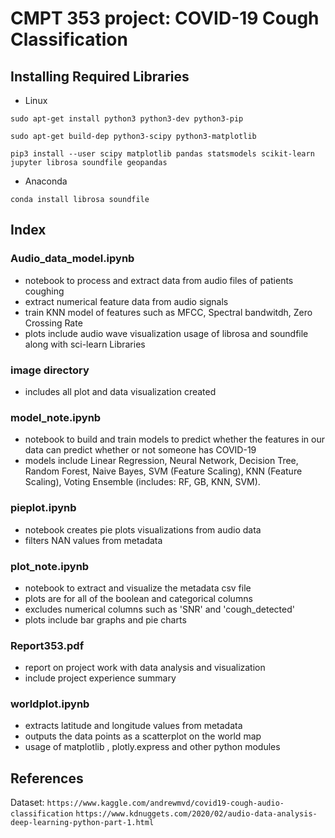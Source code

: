 # CMPT 353 project: COVID-19 Cough Classification

## Installing Required Libraries 

- Linux

`sudo apt-get install python3 python3-dev python3-pip`<p>
`sudo apt-get build-dep python3-scipy python3-matplotlib`<p>
`pip3 install --user scipy matplotlib pandas statsmodels scikit-learn jupyter librosa soundfile geopandas`

- Anaconda

`conda install librosa soundfile`

## Index

### Audio_data_model.ipynb
- notebook to process and extract data from audio files of patients coughing
- extract numerical feature data from audio signals
- train KNN model of features such as MFCC, Spectral bandwitdh, Zero Crossing Rate
- plots include audio wave visualization
usage of librosa and soundfile along with sci-learn Libraries

### image directory
- includes all plot and data visualization created

### model_note.ipynb
- notebook to build and train models to predict whether the features in our data can predict whether or not someone has COVID-19
- models include Linear Regression, Neural Network, Decision Tree, Random Forest, Naive Bayes, SVM (Feature Scaling), KNN (Feature Scaling), Voting Ensemble (includes: RF, GB, KNN, SVM).

### pieplot.ipynb
- notebook creates pie plots visualizations from audio data
- filters NAN values from metadata

### plot_note.ipynb
- notebook to extract and visualize the metadata csv file
- plots are for all of the boolean and categorical columns
- excludes numerical columns such as 'SNR' and 'cough_detected'
- plots include bar graphs and pie charts

### Report353.pdf
- report on project work with data analysis and visualization
- include project experience summary

### worldplot.ipynb
- extracts latitude and longitude values from metadata
- outputs the data points as a scatterplot on the world map
- usage of matplotlib , plotly.express and other python modules

## References 
Dataset: `https://www.kaggle.com/andrewmvd/covid19-cough-audio-classification`
`https://www.kdnuggets.com/2020/02/audio-data-analysis-deep-learning-python-part-1.html`

